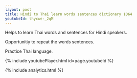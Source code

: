 ```yaml
---
layout: post
title: Hindi to Thai learn words sentences dictionary 1064 
youtubeId: thycwe-_2qM
---
```

 
 
Helps to learn Thai words and sentences for Hindi speakers.

Opportunitiy to repeat the words sentences. 

Practice Thai language. 
 
{% include youtubePlayer.html id=page.youtubeId %}
 
 
{% include analytics.html %}
